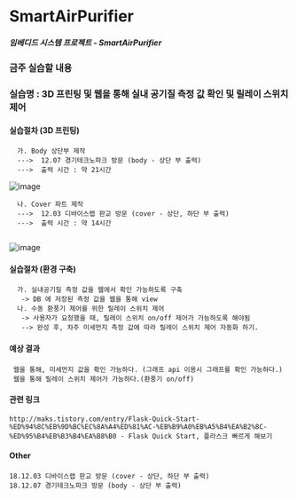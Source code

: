 # **SmartAirPurifier**

##### 임베디드 시스템 프로젝트 - SmartAirPurifier


### 금주 실습할 내용
### 실습명 : 3D 프린팅 및 웹을 통해 실내 공기질 측정 값 확인 및 릴레이 스위치 제어
#### 실습절차 (3D 프린팅)
```
  가. Body 상단부 제작 
  --->  12.07 경기테크노파크 방문 (body - 상단 부 출력)   
  --->  출력 시간 : 약 21시간
```
![image](https://user-images.githubusercontent.com/33712754/48996185-7e373f00-f18e-11e8-9b32-ad0094abb4f3.png)

```
  나. Cover 파트 제작   
  --->  12.03 디바이스랩 판교 방문 (cover - 상단, 하단 부 출력)
  --->  출력 시간 : 약 14시간
  
```
![image](https://user-images.githubusercontent.com/33712754/48996100-27ca0080-f18e-11e8-9a2d-4723bdf24b25.png) 
  
   
#### 실습절차 (환경 구축)
```
  가. 실내공기질 측정 값을 웹에서 확인 가능하도록 구축   
   -> DB 에 저장된 측정 값을 웹을 통해 view   
  나. 수동 환풍기 제어를 위한 릴레이 스위치 제어   
   -> 사용자가 요청했을 때, 릴레이 스위치 on/off 제어가 가능하도록 해야됨   
   --> 완성 후, 차주 미세먼지 측정 값에 따라 릴레이 스위치 제어 자동화 하기.
```


#### 예상 결과
```
 웹을 통해, 미세먼지 값을 확인 가능하다. (그래프 api 이용시 그래프를 확인 가능하다.)
 웹을 통해 릴레이 스위치 제어가 가능하다.(환풍기 on/off)   
```

#### 관련 링크
```
http://maks.tistory.com/entry/Flask-Quick-Start-%ED%94%8C%EB%9D%BC%EC%8A%A4%ED%81%AC-%EB%B9%A0%EB%A5%B4%EA%B2%8C-%ED%95%B4%EB%B3%B4%EA%B8%B0 - Flask Quick Start, 플라스크 빠르게 해보기  
```
#### Other
```
18.12.03 디바이스랩 판교 방문 (cover - 상단, 하단 부 출력)   
18.12.07 경기테크노파크 방문 (body - 상단 부 출력)

```

